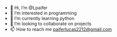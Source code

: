 - 👋 Hi, I’m @Lpaifer
- 👀 I’m interested in programming
- 🌱 I’m currently learning python 
- 💞️ I’m looking to collaborate on projects 
- 📫 How to reach me paiferlucas2212@gmail.com

<!---
Lpaifer/Lpaifer is a ✨ special ✨ repository because its `README.md` (this file) appears on your GitHub profile.
You can click the Preview link to take a look at your changes.
--->
